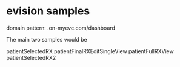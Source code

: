 # evision samples

domain pattern:
<custom subdomain>.on-myevc.com/dashboard


The main two samples would be

patientSelectedRX
patientFinalRXEditSingleView
patientFullRXView
patientSelectedRX2
